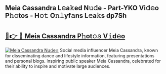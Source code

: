 ## Meia Cassandra L𝚎a𝚔ed N𝚞𝚍e - Part-YKO Vi𝚍𝚎o P𝚑𝚘tos - H𝚘𝚝 O𝚗𝚕yf𝚊ns L𝚎a𝚔s dp7Sh

# <h2><a href="http://kf8h45h.oniu.top/?m=Meia+Cassandra">🔗👉 🔴 Meia Cassandra P𝚑ot𝚘𝚜 V𝚒d𝚎o</a></h2>

[![Meia Cassandra Nu𝚍e𝚜](https://i.imgur.com/0qMVB7G.gif)](http://kf8h45h.oniu.top/?m=Meia+Cassandra)
Social media influencer Meia Cassandra, known for disseminating dance and lifestyle information, featuring presentations and personal blogs. Inspiring public speaker Meia Cassandra, celebrated for their ability to inspire and motivate large audiences.  
